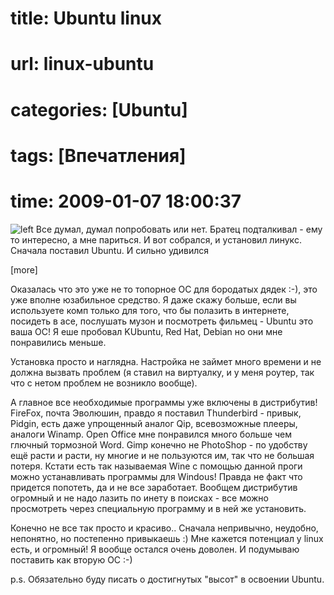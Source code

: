 # title: Ubuntu linux
# url: linux-ubuntu
# categories: [Ubuntu]
# tags: [Впечатления]
# time: 2009-01-07 18:00:37

![left](~ubuntu.png)
Все думал, думал попробовать или нет. Братец подталкивал - ему то интересно, а мне париться. И вот собрался, и установил линукс. Сначала  поставил Ubuntu. И сильно удивился 

[more]

Оказалась что это уже не то топорное ОС для бородатых дядек :-), это уже вполне юзабильное средство. Я даже скажу больше, если вы используете комп только для того, что бы полазить в интернете, посидеть в асе, послушать музон и посмотреть фильмец - Ubuntu это ваша ОС! Я еше пробовал KUbuntu, Red Hat, Debian  но они мне понравились меньше.

Установка просто и наглядна. Настройка не займет много времени и не должна вызвать проблем (я ставил на виртуалку, и у меня роутер, так что с нетом проблем не возникло вообще).

А главное все необходимые программы уже включены в дистрибутив! FireFox, почта Эволюшин, правдо я поставил Thunderbird - привык, Pidgin, есть даже упрощенный аналог Qip, всевозможные плееры, аналоги Winamp. Open Office мне понравился много больше чем глючный тормозной Word. Gimp конечно не PhotoShop - по удобству ещё расти и расти, ну многие и не пользуются им, так что не большая потеря. Кстати есть так называемая Wine с помощью данной проги можно устанавливать программы для Windous! Правда не факт что придется попотеть, да и не все заработает. Вообщем дистрибутив огромный и не надо лазить по инету в поисках - все можно просмотреть через специальную программу и в ней же установить.

Конечно не все так просто и красиво.. Сначала непривычно, неудобно, непонятно, но постепенно привыкаешь :) Мне кажется потенциал у linux есть, и огромный!
Я вообще остался очень доволен. И подумываю поставить как вторую ОС :-)

p.s. Обязательно буду писать о достигнутых "высот" в освоении Ubuntu.

